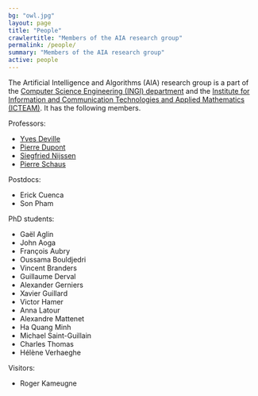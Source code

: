 ```yaml
---
bg: "owl.jpg"
layout: page
title: "People"
crawlertitle: "Members of the AIA research group"
permalink: /people/
summary: "Members of the AIA research group"
active: people
---
```


The Artificial Intelligence and Algorithms (AIA) research group is a part of the [Computer Science Engineering (INGI) department](https://uclouvain.be/fr/instituts-recherche/icteam/ingi) and the [Institute for Information and Communication Technologies and Applied Mathematics (ICTEAM)](https://uclouvain.be/fr/node/1991). It has the following members.

Professors:

* [Yves Deville](https://www.info.ucl.ac.be/~yde/)
* [Pierre Dupont](https://www.info.ucl.ac.be/~pdupont/)
* [Siegfried Nijssen](https://www.info.ucl.ac.be/~snijssen/)
* [Pierre Schaus](https://www.info.ucl.ac.be/~pschaus/)

Postdocs:

* Erick Cuenca 
* Son Pham

PhD students:

* Gaël Aglin
* John Aoga
* François Aubry
* Oussama Bouldjedri
* Vincent Branders
* Guillaume Derval
* Alexander Gerniers
* Xavier Guillard
* Victor Hamer
* Anna Latour
* Alexandre Mattenet
* Ha Quang Minh 
* Michael Saint-Guillain
* Charles Thomas 
* Hélène Verhaeghe

Visitors:

* Roger Kameugne
